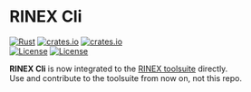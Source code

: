 RINEX Cli 
=========
 
[![Rust](https://github.com/gwbres/rinex/actions/workflows/rust.yml/badge.svg)](https://github.com/gwbres/rinex/actions/workflows/rust.yml)
[![crates.io](https://img.shields.io/crates/v/rinex-cli.svg)](https://crates.io/crates/rinex-cli)
[![crates.io](https://img.shields.io/crates/d/rinex-cli.svg)](https://crates.io/crates/rinex-cli)  
[![License](https://img.shields.io/badge/license-Apache%202.0-blue?style=flat-square)](https://github.com/gwbres/rinex-cli/blob/main/LICENSE-APACHE)
[![License](https://img.shields.io/badge/license-MIT-blue?style=flat-square)](https://github.com/gwbres/rinex-cli/blob/main/LICENSE-MIT) 

**RINEX Cli** is now integrated to the [RINEX toolsuite](https://github.com/gwbres/rinex) directly.  
Use and contribute to the toolsuite from now on, not this repo.
